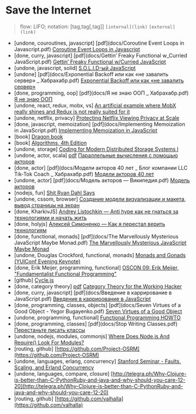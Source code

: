 # Save the Internet
> flow: LIFO; notation: [tag,tag[,tag]] `[internal](link)` `[external](link)`

- [undone, couroutines, javascript] [pdf](docs/Coroutine Event Loops in Javascript.pdf) [Coroutine Event Loops in Javascript](https://x.st/javascript-coroutines/)
- [done, curry, javascript] [pdf](docs/Gettin’ Freaky Functional w_Curried JavaScript.pdf) [Gettin’ Freaky Functional w/Curried JavaScript](http://blog.carbonfive.com/2015/01/14/gettin-freaky-functional-wcurried-javascript/)
- [undone, javascript, solid] [S.O.L.I.D-ый JavaScript](https://www.youtube.com/watch?v=wi3wPzReKZQ)
- [undone] [pdf](docs/Exponential Backoff или как «не завалить сервер» _ Хабрахабр.pdf) [Exponential Backoff или как «не завалить сервер»](https://habrahabr.ru/post/227225/)
- [done, programming, oop] [pdf](docs/Я не знаю ООП _ Хабрахабр.pdf) [Я не знаю ООП](https://habrahabr.ru/post/147927/)
- [undone, react, redux, mobx, vs] [An artificial example where MobX really shines and Redux is not really suited for it](https://hackernoon.com/an-artificial-example-where-mobx-really-shines-and-redux-is-not-really-suited-for-it-1a58313c0c70#.mcskgckul)
- [undone, netflix, privacy] [Protecting Netflix Viewing Privacy at Scale](http://techblog.netflix.com/2016/08/protecting-netflix-viewing-privacy-at.html)
- [done, javascript, memoization] [pdf](docs/Implementing Memoization in JavaScript.pdf) [Implementing Memoization in JavaScript](https://www.sitepoint.com/implementing-memoization-in-javascript/)
- [book] [Dragon book](https://en.wikipedia.org/wiki/Compilers:_Principles,_Techniques,_and_Tools)
- [book] [Algorithms, 4th Edition](http://algs4.cs.princeton.edu/home/)
- [undone, storage] [Coding for Modern Distributed Storage Systems I](https://www.youtube.com/watch?v=-UvC5YxYprs)
- [undone, actor, scala] [pdf](docs/ru-neophyte-guide-to-scala_p14-actors.pdf) [Параллельные вычисления с помощью акторов](https://github.com/anton-k/ru-neophyte-guide-to-scala/blob/master/src/p14-actors.md)
- [done, actor] [pdf](docs/Модели акторов 40 лет _ Блог компании LLC Tik-Tok Coach _ Хабрахабр.pdf) [Модели акторов 40 лет](https://habrahabr.ru/company/tiktokcoach/blog/206300/)
- [undone, actor] [pdf](docs/Модель акторов — Википедия.pdf) [Модель акторов](https://ru.wikipedia.org/wiki/%D0%9C%D0%BE%D0%B4%D0%B5%D0%BB%D1%8C_%D0%B0%D0%BA%D1%82%D0%BE%D1%80%D0%BE%D0%B2)
- [nodejs, fun] [Shit Ryan Dahl Says](http://shitryandahlsays.tumblr.com/)
- [undone, cssom, browser] [Создание модели визуализации и макета, вывод страницы на экран](https://developers.google.com/web/fundamentals/performance/critical-rendering-path/render-tree-construction?hl=ru)
- [done, KharkivJS] [Andrey Listochkin — Anti hype как не гнаться за технологиями и начать жить](https://www.youtube.com/watch?v=xPFRUM_oDKA)
- [done, holyjs] [Алексей Симоненко — Как я перестал верить технологиям](https://www.youtube.com/watch?v=f4uXBpP_xxY)
- [done, functional, monads] [pdf](docs/The Marvellously Mysterious JavaScript Maybe Monad.pdf) [The Marvellously Mysterious JavaScript Maybe Monad](http://jrsinclair.com/articles/2016/marvellously-mysterious-javascript-maybe-monad/)
- [undone, Douglas Crockford, functional, monads] [Monads and Gonads (YUIConf Evening Keynote)](https://www.youtube.com/watch?v=dkZFtimgAcM)
- [done, Erik Meijer, programming, functional] [OSCON 09: Erik Meijer, "Fundamentalist Functional Programming"](https://www.youtube.com/watch?v=UuamC0T3hv8)
- [github] [Cycle.js](https://github.com/cyclejs)
- [done, category theory] [pdf](docs/JoyOfCoding2016-PhilipWadler-Categorytheoryfortheworkinghacker.pdf) [Category Theory for the Working Hacker](https://www.infoq.com/presentations/category-theory-propositions-principle)
- [done, curry, javascript] [pdf](docs/Введение в каррирование в JavaScript.pdf) [Введение в каррирование в JavaScript](http://prgssr.ru/development/vvedenie-v-karrirovanie-v-javascript.html)
- [done, programming, classes, objects] [pdf](docs/Seven Virtues of a Good Object - Yegor Bugayenko.pdf) [Seven Virtues of a Good Object](http://www.yegor256.com/2014/11/20/seven-virtues-of-good-object.html)
- [undone, programming, functional] [Functional Programming HOWTO](https://docs.python.org/3.7/howto/functional.html)
- [done, programming, classes] [pdf](docs/Stop Writing Classes.pdf) [Перестаньте писать классы](https://habrahabr.ru/post/140581/)
- [undone, nodejs, modules, commonjs] [Where Does Node.js And Require() Look For Modules?](https://www.bennadel.com/blog/2169-where-does-node-js-and-require-look-for-modules.htm)
- [routing, github] [https://github.com/Project-OSRM](https://github.com/Project-OSRM)
- [undone, languages, erlang, concurrency] [Stanford Seminar - Faults, Scaling, and Erland Concurrency](https://www.youtube.com/watch?v=YaUPdgtUYko)
- [undone, languages, compare, closure] [http://telegra.ph/Why-Clojure-is-better-than-C-PythonRuby-and-java-and-why-should-you-care-12-20](http://telegra.ph/Why-Clojure-is-better-than-C-PythonRuby-and-java-and-why-should-you-care-12-20)
- [routing, github] [https://github.com/valhalla](https://github.com/valhalla)